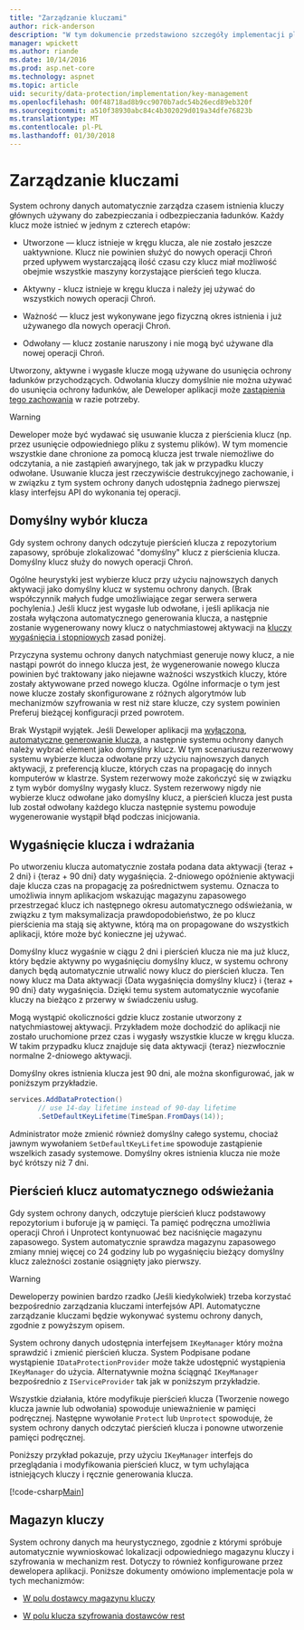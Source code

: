 ```yaml
---
title: "Zarządzanie kluczami"
author: rick-anderson
description: "W tym dokumencie przedstawiono szczegóły implementacji platformy ASP.NET Core danych ochrony zarządzanie kluczami interfejsów API."
manager: wpickett
ms.author: riande
ms.date: 10/14/2016
ms.prod: asp.net-core
ms.technology: aspnet
ms.topic: article
uid: security/data-protection/implementation/key-management
ms.openlocfilehash: 00f48718ad8b9cc9070b7adc54b26ecd89eb320f
ms.sourcegitcommit: a510f38930abc84c4b302029d019a34dfe76823b
ms.translationtype: MT
ms.contentlocale: pl-PL
ms.lasthandoff: 01/30/2018
---
```

# <a name="key-management"></a>Zarządzanie kluczami

<a name="data-protection-implementation-key-management"></a>

System ochrony danych automatycznie zarządza czasem istnienia kluczy głównych używany do zabezpieczania i odbezpieczania ładunków. Każdy klucz może istnieć w jednym z czterech etapów:

* Utworzone — klucz istnieje w kręgu klucza, ale nie zostało jeszcze uaktywnione. Klucz nie powinien służyć do nowych operacji Chroń przed upływem wystarczającą ilość czasu czy klucz miał możliwość obejmie wszystkie maszyny korzystające pierścień tego klucza.

* Aktywny - klucz istnieje w kręgu klucza i należy jej używać do wszystkich nowych operacji Chroń.

* Ważność — klucz jest wykonywane jego fizyczną okres istnienia i już używanego dla nowych operacji Chroń.

* Odwołany — klucz zostanie naruszony i nie mogą być używane dla nowej operacji Chroń.

Utworzony, aktywne i wygasłe klucze mogą używane do usunięcia ochrony ładunków przychodzących. Odwołania kluczy domyślnie nie można używać do usunięcia ochrony ładunków, ale Deweloper aplikacji może [zastąpienia tego zachowania](../consumer-apis/dangerous-unprotect.md#data-protection-consumer-apis-dangerous-unprotect) w razie potrzeby.

>[!WARNING]
> Deweloper może być wydawać się usuwanie klucza z pierścienia klucz (np. przez usunięcie odpowiedniego pliku z systemu plików). W tym momencie wszystkie dane chronione za pomocą klucza jest trwale niemożliwe do odczytania, a nie zastąpień awaryjnego, tak jak w przypadku kluczy odwołane. Usuwanie klucza jest rzeczywiście destrukcyjnego zachowanie, i w związku z tym system ochrony danych udostępnia żadnego pierwszej klasy interfejsu API do wykonania tej operacji.

## <a name="default-key-selection"></a>Domyślny wybór klucza

Gdy system ochrony danych odczytuje pierścień klucza z repozytorium zapasowy, spróbuje zlokalizować "domyślny" klucz z pierścienia klucza. Domyślny klucz służy do nowych operacji Chroń.

Ogólne heurystyki jest wybierze klucz przy użyciu najnowszych danych aktywacji jako domyślny klucz w systemu ochrony danych. (Brak współczynnik małych fudge umożliwiające zegar serwera serwera pochylenia.) Jeśli klucz jest wygasłe lub odwołane, i jeśli aplikacja nie została wyłączona automatycznego generowania klucza, a następnie zostanie wygenerowany nowy klucz o natychmiastowej aktywacji na [kluczy wygaśnięcia i stopniowych](xref:security/data-protection/implementation/key-management#data-protection-implementation-key-management-expiration) zasad poniżej.

Przyczyna systemu ochrony danych natychmiast generuje nowy klucz, a nie nastąpi powrót do innego klucza jest, że wygenerowanie nowego klucza powinien być traktowany jako niejawne ważności wszystkich kluczy, które zostały aktywowane przed nowego klucza. Ogólne informacje o tym jest nowe klucze zostały skonfigurowane z różnych algorytmów lub mechanizmów szyfrowania w rest niż stare klucze, czy system powinien Preferuj bieżącej konfiguracji przed powrotem.

Brak Wystąpił wyjątek. Jeśli Deweloper aplikacji ma [wyłączona, automatyczne generowanie klucza](xref:security/data-protection/configuration/overview#disableautomatickeygeneration), a następnie systemu ochrony danych należy wybrać element jako domyślny klucz. W tym scenariuszu rezerwowy systemu wybierze klucza odwołane przy użyciu najnowszych danych aktywacji, z preferencją klucze, których czas na propagację do innych komputerów w klastrze. System rezerwowy może zakończyć się w związku z tym wybór domyślny wygasły klucz. System rezerwowy nigdy nie wybierze klucz odwołane jako domyślny klucz, a pierścień klucza jest pusta lub został odwołany każdego klucza następnie systemu powoduje wygenerowanie wystąpił błąd podczas inicjowania.

<a name="data-protection-implementation-key-management-expiration"></a>

## <a name="key-expiration-and-rolling"></a>Wygaśnięcie klucza i wdrażania

Po utworzeniu klucza automatycznie została podana data aktywacji {teraz + 2 dni} i {teraz + 90 dni} daty wygaśnięcia. 2-dniowego opóźnienie aktywacji daje klucza czas na propagację za pośrednictwem systemu. Oznacza to umożliwia innym aplikacjom wskazując magazynu zapasowego przestrzegać klucz ich następnego okresu automatycznego odświeżania, w związku z tym maksymalizacja prawdopodobieństwo, że po klucz pierścienia ma stają się aktywne, którą ma on propagowane do wszystkich aplikacji, które może być konieczne jej używać.

Domyślny klucz wygaśnie w ciągu 2 dni i pierścień klucza nie ma już klucz, który będzie aktywny po wygaśnięciu domyślny klucz, w systemu ochrony danych będą automatycznie utrwalić nowy klucz do pierścień klucza. Ten nowy klucz ma Data aktywacji {Data wygaśnięcia domyślny klucz} i {teraz + 90 dni} daty wygaśnięcia. Dzięki temu system automatycznie wycofanie kluczy na bieżąco z przerwy w świadczeniu usług.

Mogą wystąpić okoliczności gdzie klucz zostanie utworzony z natychmiastowej aktywacji. Przykładem może dochodzić do aplikacji nie zostało uruchomione przez czas i wygasły wszystkie klucze w kręgu klucza. W takim przypadku klucz znajduje się data aktywacji {teraz} niezwłocznie normalne 2-dniowego aktywacji.

Domyślny okres istnienia klucza jest 90 dni, ale można skonfigurować, jak w poniższym przykładzie.

```csharp
services.AddDataProtection()
       // use 14-day lifetime instead of 90-day lifetime
       .SetDefaultKeyLifetime(TimeSpan.FromDays(14));
```

Administrator może zmienić również domyślny całego systemu, chociaż jawnym wywołaniem `SetDefaultKeyLifetime` spowoduje zastąpienie wszelkich zasady systemowe. Domyślny okres istnienia klucza nie może być krótszy niż 7 dni.

## <a name="automatic-key-ring-refresh"></a>Pierścień klucz automatycznego odświeżania

Gdy system ochrony danych, odczytuje pierścień klucz podstawowy repozytorium i buforuje ją w pamięci. Ta pamięć podręczna umożliwia operacji Chroń i Unprotect kontynuować bez naciśnięcie magazynu zapasowego. System automatycznie sprawdza magazynu zapasowego zmiany mniej więcej co 24 godziny lub po wygaśnięciu bieżący domyślny klucz zależności zostanie osiągnięty jako pierwszy.

>[!WARNING]
> Deweloperzy powinien bardzo rzadko (Jeśli kiedykolwiek) trzeba korzystać bezpośrednio zarządzania kluczami interfejsów API. Automatyczne zarządzanie kluczami będzie wykonywać systemu ochrony danych, zgodnie z powyższym opisem.

System ochrony danych udostępnia interfejsem `IKeyManager` który można sprawdzić i zmienić pierścień klucza. System Podpisane podane wystąpienie `IDataProtectionProvider` może także udostępnić wystąpienia `IKeyManager` do użycia. Alternatywnie można ściągnąć `IKeyManager` bezpośrednio z `IServiceProvider` tak jak w poniższym przykładzie.

Wszystkie działania, które modyfikuje pierścień klucza (Tworzenie nowego klucza jawnie lub odwołania) spowoduje unieważnienie w pamięci podręcznej. Następne wywołanie `Protect` lub `Unprotect` spowoduje, że system ochrony danych odczytać pierścień klucza i ponowne utworzenie pamięci podręcznej.

Poniższy przykład pokazuje, przy użyciu `IKeyManager` interfejs do przeglądania i modyfikowania pierścień klucz, w tym uchylająca istniejących kluczy i ręcznie generowania klucza.

[!code-csharp[Main](key-management/samples/key-management.cs)]

## <a name="key-storage"></a>Magazyn kluczy

System ochrony danych ma heurystycznego, zgodnie z którymi spróbuje automatycznie wywnioskować lokalizacji odpowiedniego magazynu kluczy i szyfrowania w mechanizm rest. Dotyczy to również konfigurowane przez dewelopera aplikacji. Poniższe dokumenty omówiono implementacje pola w tych mechanizmów:

* [W polu dostawcy magazynu kluczy](key-storage-providers.md#data-protection-implementation-key-storage-providers)

* [W polu klucza szyfrowania dostawców rest](key-encryption-at-rest.md#data-protection-implementation-key-encryption-at-rest-providers)
